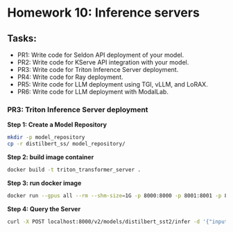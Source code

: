 # Homework 10: Inference servers

## Tasks:

- PR1: Write code for Seldon API deployment of your model.
- PR2: Write code for KServe API integration with your model.
- PR3: Write code for Triton Inference Server deployment.
- PR4: Write code for Ray deployment.
- PR5: Write code for LLM deployment using TGI, vLLM, and LoRAX.
- PR6: Write code for LLM deployment with ModalLab.


### PR3: Triton Inference Server deployment

**Step 1: Create a Model Repository**
```bash
mkdir -p model_repository
cp -r distilbert_ss/ model_repository/
```

**Step 2: build image container**
```bash
docker build -t triton_transformer_server .
```

**Step 3: run docker image**
```bash
docker run --gpus all --rm --shm-size=1G -p 8000:8000 -p 8001:8001 -p 8002:8002 -v $(pwd)/model_repository:/models triton_transformer_server tritonserver --model-repository=/models
```

**Step 4: Query the Server**
```bash
curl -X POST localhost:8000/v2/models/distilbert_sst2/infer -d '{"inputs": [{"name":"text_input","datatype":"BYTES","shape":[1],"data":["I am going"]}]}'
```